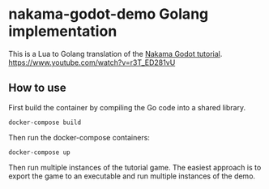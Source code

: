 # nakama-godot-demo Golang implementation

This is a Lua to Golang translation of the [Nakama Godot tutorial](https://github.com/heroiclabs/nakama-godot-demo).
https://www.youtube.com/watch?v=r3T_ED281vU

## How to use

First build the container by compiling the Go code into a shared library.
```
docker-compose build
```

Then run the docker-compose containers:

```
docker-compose up
```

Then run multiple instances of the tutorial game. The easiest approach is to export the game to an executable and run multiple instances of the demo.
